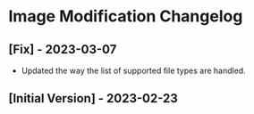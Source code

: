# Image Modification Changelog

## [Fix] - 2023-03-07

- Updated the way the list of supported file types are handled.

## [Initial Version] - 2023-02-23